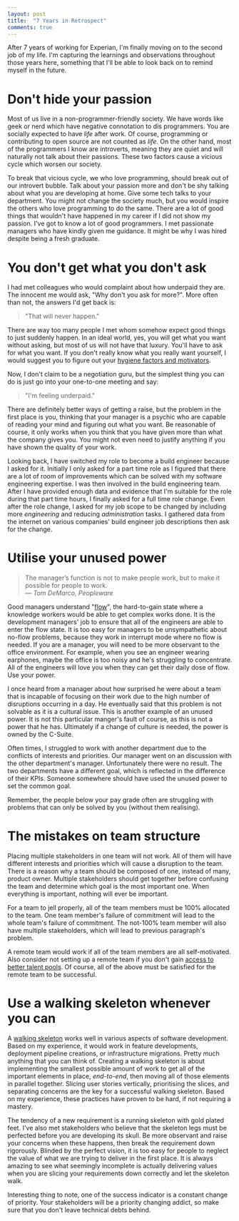 ```yaml
---
layout: post
title:  "7 Years in Retrospect"
comments: true
---
```


After 7 years of working for Experian, I'm finally moving on to the second job of my life.
I'm capturing the learnings and observations throughout those years here, something
that I'll be able to look back on to remind myself in the future.

# Don't hide your passion

Most of us live in a non-programmer-friendly society.
We have words like geek or nerd which have negative connotation to dis programmers. You are socially
expected to have *life* after work. Of course, programming or contributing to open source
are not counted as *life*. On the other hand,
most of the programmers I know are introverts, meaning they are quiet and will naturally not talk
about their passions. These two factors cause a vicious cycle which worsen our society.

To break that vicious cycle, we who love programming, should break out of our introvert bubble.
Talk about your passion more and don't be shy talking about what you are developing at home.
Give some tech talks to your department.
You might not change the society much, but you would inspire the others who love
programming to do the same. There are
a lot of good things that wouldn't have happened in my career if I did not show my passion.
I've got to know a lot of good programmers. I 
met passionate managers who have kindly given me guidance. It might be
why I was hired despite being a fresh graduate.

# You don't get what you don't ask

I had met colleagues who would complaint about how underpaid they are.
The innocent me would ask, "Why don't you ask for more?". More often than not, the answers
I'd get back is:

> "That will never happen."

There are way too many people I met whom somehow expect good things to just suddenly happen.
In an ideal world, yes, you will get what you want without asking, but most of
us will not have that luxury. You'll have to ask for what you want. If you don't
really know what you really want yourself, I would suggest you to figure out your
[hygiene factors and motivators](https://en.wikipedia.org/wiki/Two-factor_theory).

Now, I don't claim to be a negotiation guru, but the simplest thing you can do is just
go into your one-to-one meeting and say:

> "I'm feeling underpaid."

There are definitely better ways of getting a raise, but the problem in the first place
is you, thinking that your manager is a psychic who are capable of reading your mind
and figuring out what you want.
Be reasonable of course, it only works when you think that you have
given more than what the company gives you. You might not even need to justify anything
if you have shown the quality of your work.

Looking back, I have switched my role to become a build engineer because
I asked for it. Initially I only asked for a part time role as I figured that
there are a lot of room of improvements which can be solved with my software engineering expertise.
I was then involved in the build engineering team.
After I have provided enough data and evidence that I'm suitable for the role during that part time hours,
I finally asked for a full time role change.
Even after the role change, I asked for my job scope to be changed by
including more *engineering* and reducing *administration* tasks. I gathered data from the internet
on various companies' build engineer job descriptions then ask for the change.

# Utilise your unused power

> The manager’s function is not to make people work, but to make it possible for people to work.  
  ― *Tom DeMarco, Peopleware*

Good managers understand "[flow](http://softwareengineering.stackexchange.com/a/43124/147900)",
the hard-to-gain state where a knowledge workers
would be able to get complex works done. It is the development managers' job to ensure that all of the engineers
are able to enter the flow state.
It is too easy for managers to be unsympathetic about no-flow problems,
because they work in interrupt mode where no flow is needed. If you are a manager, you will need to be
more observant to the office environment. For example, when you see an engineer wearing earphones,
maybe the office is too noisy and he's struggling to concentrate.
All of the engineers will love you when they can get their daily dose of flow. Use your power.

I once heard from a manager about how surprised he were about
a team that is incapable of focusing on their work due to the high number of disruptions
occurring in a day.
He eventually said that this problem is not solvable as it is a cultural issue.
This is another example of an unused power. It is not this particular manger's fault
of course, as this is not a power that he has.
Ultimately if a change of culture is needed, the power is owned by the C-Suite.

Often times, I struggled to work with another department due to the conflicts of interests and priorities.
Our manager went on an discussion with the other department's manager. Unfortunately there were no result.
The two departments have a different goal, which is reflected in the difference of their KPIs.
Someone somewhere should have used the unused power to set the common goal.

Remember, the people below your pay grade often are struggling with problems that can only be solved by you
(without them realising).

# The mistakes on team structure

Placing multiple stakeholders in one team will not work.
All of them will have different interests and priorities which will cause a disruption
to the team. There is a reason why a team should be composed of one,
instead of many, product owner. Multiple stakeholders should get together
before confusing the team and determine which goal is the most important one.
When everything is important, nothing will ever be important.

For a team to jell properly, all of the team members must be 100% allocated to the team.
One team member's failure of commitment
will lead to the whole team's failure of commitment. The not-100% team member will also have
multiple stakeholders, which will lead to previous paragraph's problem.

A remote team would work if all of the team members are all self-motivated. Also consider not
setting up a remote team if you don't gain
[access to better talent pools](https://martinfowler.com/articles/remote-or-co-located.html).
Of course, all of the above must be satisfied for the remote team to be successful.

# Use a walking skeleton whenever you can

A [walking skeleton](http://blog.codeclimate.com/blog/2014/03/20/kickstart-your-next-project-with-a-walking-skeleton/)
works well in various aspects of software development.
Based on my experience, it would work in feature developments, deployment pipeline creations, or infrastructure
migrations. Pretty much anything that you can think of.
Creating a walking skeleton is about implementing the smallest possible amount of work to get
all of the important elements in place, *end-to-end*, then moving all of those elements
in parallel together. Slicing user stories vertically, prioritising the slices, and separating
concerns are the key for a successful walking skeleton. Based on my experience,
these practices have proven to be hard, if not requiring a mastery.

The tendency of a new requirement is a running skeleton with gold plated feet.
I've also met stakeholders who believe that the skeleton
legs must be perfected before you are developing its skull.
Be more observant and raise your concerns when these happens, then break the
requirement down rigorously. Blinded by the perfect vision, it is too easy for people
to neglect the value of what we are trying to deliver in the first place. It is always amazing to see
what seemingly incomplete is actually delivering values when you are slicing
your requirements down correctly and let the skeleton walk.

Interesting thing to note, one of the success indicator is a constant change of priority.
Your stakeholders will be a priority changing addict, so make sure that you don't leave technical debts
behind.
